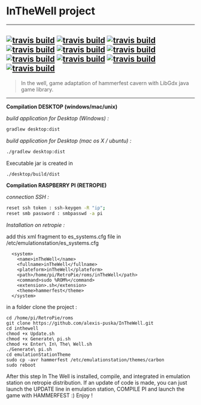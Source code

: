# InTheWell project
---------------------
[![travis build](https://travis-ci.org/alexis-puska/InTheWell.svg?branch=master)](https://travis-ci.org/alexis-puska/InTheWell) 
[![travis build](https://sonarcloud.io/api/project_badges/measure?project=InTheWell&metric=alert_status)](https://sonarcloud.io/dashboard?id=InTheWell) [![travis build](https://sonarcloud.io/api/project_badges/measure?project=InTheWell&metric=sqale_rating)](https://sonarcloud.io/dashboard?id=InTheWell) [![travis build](https://sonarcloud.io/api/project_badges/measure?project=InTheWell&metric=security_rating)](https://sonarcloud.io/dashboard?id=InTheWell) [![travis build](https://sonarcloud.io/api/project_badges/measure?project=InTheWell&metric=reliability_rating)](https://sonarcloud.io/dashboard?id=InTheWell)
[![travis build](https://sonarcloud.io/api/project_badges/measure?project=InTheWell&metric=ncloc)](https://sonarcloud.io/dashboard?id=InTheWell) [![travis build](https://sonarcloud.io/api/project_badges/measure?project=InTheWell&metric=bugs)](https://sonarcloud.io/dashboard?id=InTheWell) [![travis build](https://sonarcloud.io/api/project_badges/measure?project=InTheWell&metric=code_smells)](https://sonarcloud.io/dashboard?id=InTheWell) [![travis build](https://sonarcloud.io/api/project_badges/measure?project=InTheWell&metric=duplicated_lines_density)](https://sonarcloud.io/dashboard?id=InTheWell) [![travis build](https://sonarcloud.io/api/project_badges/measure?project=InTheWell&metric=vulnerabilities)](https://sonarcloud.io/dashboard?id=InTheWell)
---------------------
> In the well, game adaptation of hammerfest cavern with LibGdx java game library.
---------------------
**Compilation DESKTOP (windows/mac/unix)**

*build application for Desktop (Windows) :*
```sh
gradlew desktop:dist
```

*build application for Desktop (mac os X / ubuntu) :*
```sh
./gradlew desktop:dist
```

Executable jar is created in 
```sh
./desktop/build/dist
```

**Compilation RASPBERRY PI (RETROPIE)**

*connection SSH :*
```sh
reset ssh token : ssh-keygen -R "ip";
reset smb password : smbpasswd -a pi
```

*Installation on retropie :*

add this xml fragment to es_systems.cfg file in /etc/emulationstation/es_systems.cfg
```
  <system>
    <name>inTheWell</name>
    <fullname>inTheWell</fullname>
    <plateform>inTheWell</plateform>
    <path>/home/pi/RetroPie/roms/inTheWell</path>
    <command>sudo %ROM%</command>
    <extension>.sh</extension>
    <theme>hammerfest</theme>
  </system>
```


in a folder clone the project : 
```
cd /home/pi/RetroPie/roms
git clone https://github.com/alexis-puska/InTheWell.git
cd inthewell
chmod +x Update.sh
chmod +x Generate\ pi.sh
chmod +x Enter\ In\ The\ Well.sh
./Generate\ pi.sh
cd emulationStationTheme
sudo cp -avr hammerfest /etc/emulationstation/themes/carbon
sudo reboot
```

After this step In The Well is installed, compile, and integrated in emulation station on retropie distribution. If an update of code is made, you can just launch the UPDATE line in emulation station, COMPILE PI and launch the game with HAMMERFEST :) Enjoy !
